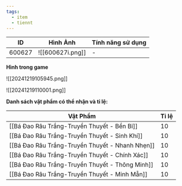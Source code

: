 ```yaml
---
tags:
  - item
  - tiennt
---
```


| ID     | Hình Ảnh         | Tính năng sử dụng |
| ------ | ---------------- | ----------------- |
| 600627 | ![[600627i.png]] | -                 |

**Hình trong game**

![[20241219105945.png]]

![[20241219110001.png]]

**Danh sách vật phẩm có thể nhận và tỉ lệ:**

| Vật Phẩm                                        | Tỉ lệ |
| ----------------------------------------------- | ----- |
| [[Bá Đao Râu Trắng-Truyền Thuyết - Bền Bỉ]]     | 10    |
| [[Bá Đao Râu Trắng-Truyền Thuyết - Sinh Khí]]   | 10    |
| [[Bá Đao Râu Trắng-Truyền Thuyết - Nhanh Nhẹn]] | 10    |
| [[Bá Đao Râu Trắng-Truyền Thuyết - Chính Xác]]  | 10    |
| [[Bá Đao Râu Trắng-Truyền Thuyết - Thông Minh]] | 10    |
| [[Bá Đao Râu Trắng-Truyền Thuyết - Minh Mẫn]]   | 10    |

